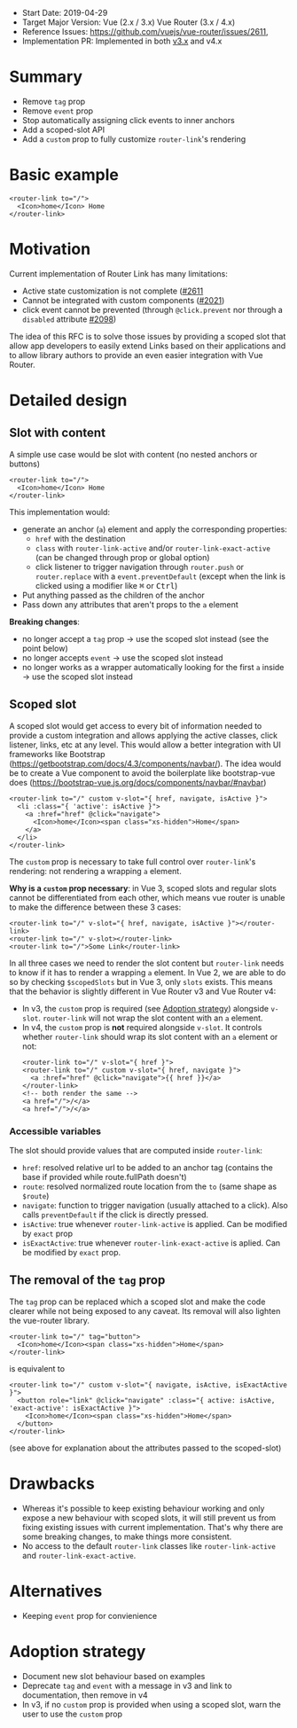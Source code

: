 - Start Date: 2019-04-29
- Target Major Version: Vue (2.x / 3.x) Vue Router (3.x / 4.x)
- Reference Issues: https://github.com/vuejs/vue-router/issues/2611,
- Implementation PR: Implemented in both [v3.x](https://github.com/vuejs/vue-router/commit/e289ddee99fcc3129e65485e32f394c1308bb98b) and v4.x

# Summary

- Remove `tag` prop
- Remove `event` prop
- Stop automatically assigning click events to inner anchors
- Add a scoped-slot API
- Add a `custom` prop to fully customize `router-link`'s rendering

# Basic example

```vue
<router-link to="/">
  <Icon>home</Icon> Home
</router-link>
```

# Motivation

Current implementation of Router Link has many limitations:

- Active state customization is not complete ([#2611](https://github.com/vuejs/vue-router/issues/2611)
- Cannot be integrated with custom components ([#2021](https://github.com/vuejs/vue-router/issues/2021))
- click event cannot be prevented (through `@click.prevent` nor through a `disabled` attribute [#2098](https://github.com/vuejs/vue-router/pull/2098))

The idea of this RFC is to solve those issues by providing a scoped slot that allow app developers to easily extend Links based on their applications and to allow library authors to provide an even easier integration with Vue Router.

# Detailed design

## Slot with content

A simple use case would be slot with content (no nested anchors or buttons)

```vue
<router-link to="/">
  <Icon>home</Icon> Home
</router-link>
```

This implementation would:

- generate an anchor (`a`) element and apply the corresponding properties:
  - `href` with the destination
  - `class` with `router-link-active` and/or `router-link-exact-active` (can be changed through prop or global option)
  - click listener to trigger navigation through `router.push` or `router.replace` with a `event.preventDefault` (except when the link is clicked using a modifier like <kbd>⌘</kbd> or <kbd>Ctrl</kbd>)
- Put anything passed as the children of the anchor
- Pass down any attributes that aren't props to the `a` element

**Breaking changes**:

- no longer accept a `tag` prop -> use the scoped slot instead (see the point below)
- no longer accepts `event` -> use the scoped slot instead
- no longer works as a wrapper automatically looking for the first `a` inside -> use the scoped slot instead

## Scoped slot

A scoped slot would get access to every bit of information needed to provide a custom integration and allows applying the active classes, click listener, links, etc at any level. This would allow a better integration with UI frameworks like Bootstrap (https://getbootstrap.com/docs/4.3/components/navbar/). The idea would be to create a Vue component to avoid the boilerplate like bootstrap-vue does (https://bootstrap-vue.js.org/docs/components/navbar/#navbar)

```vue
<router-link to="/" custom v-slot="{ href, navigate, isActive }">
  <li :class="{ 'active': isActive }">
    <a :href="href" @click="navigate">
      <Icon>home</Icon><span class="xs-hidden">Home</span>
    </a>
  </li>
</router-link>
```

The `custom` prop is necessary to take full control over `router-link`'s rendering: not rendering a wrapping `a` element.

**Why is a `custom` prop necessary**: in Vue 3, scoped slots and regular slots cannot be differentiated from each other, which means vue router is unable to make the difference between these 3 cases:

```vue
<router-link to="/" v-slot="{ href, navigate, isActive }"></router-link>
<router-link to="/" v-slot></router-link>
<router-link to="/">Some Link</router-link>
```

In all three cases we need to render the slot content but `router-link` needs to know if it has to render a wrapping `a` element. In Vue 2, we are able to do so by checking `$scopedSlots` but in Vue 3, only `slots` exists. This means that the behavior is slightly different in Vue Router v3 and Vue Router v4:

- In v3, the `custom` prop is required (see [Adoption strategy](#adoption-strategy)) alongside `v-slot`. `router-link` will not wrap the slot content with an `a` element.
- In v4, the `custom` prop is **not** required alongside `v-slot`. It controls whether `router-link` should wrap its slot content with an `a` element or not:
  ```vue
  <router-link to="/" v-slot="{ href }">
  <router-link to="/" custom v-slot="{ href, navigate }">
    <a :href="href" @click="navigate">{{ href }}</a>
  </router-link>
  <!-- both render the same -->
  <a href="/">/</a>
  <a href="/">/</a>
  ```

### Accessible variables

The slot should provide values that are computed inside `router-link`:

- `href`: resolved relative url to be added to an anchor tag (contains the base if provided while route.fullPath doesn't)
- `route`: resolved normalized route location from the `to` (same shape as `$route`)
- `navigate`: function to trigger navigation (usually attached to a click). Also calls `preventDefault` if the click is directly pressed.
- `isActive`: true whenever `router-link-active` is applied. Can be modified by `exact` prop
- `isExactActive`: true whenever `router-link-exact-active` is aplied. Can be modified by `exact` prop.

## The removal of the `tag` prop

The `tag` prop can be replaced which a scoped slot and make the code clearer while not being exposed to any caveat. Its removal will also lighten the vue-router library.

```vue
<router-link to="/" tag="button">
  <Icon>home</Icon><span class="xs-hidden">Home</span>
</router-link>
```

is equivalent to

```vue
<router-link to="/" custom v-slot="{ navigate, isActive, isExactActive }">
  <button role="link" @click="navigate" :class="{ active: isActive, 'exact-active': isExactActive }">
    <Icon>home</Icon><span class="xs-hidden">Home</span>
  </button>
</router-link>
```

(see above for explanation about the attributes passed to the scoped-slot)

# Drawbacks

- Whereas it's possible to keep existing behaviour working and only expose a new behaviour with scoped slots, it will still prevent us from fixing existing issues with current implementation. That's why there are some breaking changes, to make things more consistent.
- No access to the default `router-link` classes like `router-link-active` and `router-link-exact-active`.

# Alternatives

- Keeping `event` prop for convienience

# Adoption strategy

- Document new slot behaviour based on examples
- Deprecate `tag` and `event` with a message in v3 and link to documentation, then remove in v4
- In v3, if no `custom` prop is provided when using a scoped slot, warn the user to use the `custom` prop
